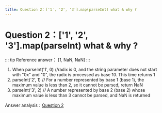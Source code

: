 ```yaml
---
title: Question 2：['1', '2', '3'].map(parseInt) what & why ?
---
```

# Question 2：['1', '2', '3'].map(parseInt) what & why ?

::: tip Reference answer：
[1, NaN, NaN]
:::
1. When parseInt('1', 0) //radix is 0, and the string parameter does not start with "0x" and "0", the radix is processed as base 10. This time returns 1
2. parseInt('2', 1) // For a number represented by base 1 (base 1), the maximum value is less than 2, so it cannot be parsed, return NaN
3. parseInt('3', 2) // A number represented by base 2 (base 2) whose maximum value is less than 3 cannot be parsed, and NaN is returned

Answer analysis：[Question 2](https://github.com/Advanced-Frontend/Daily-Interview-Question/issues/4)